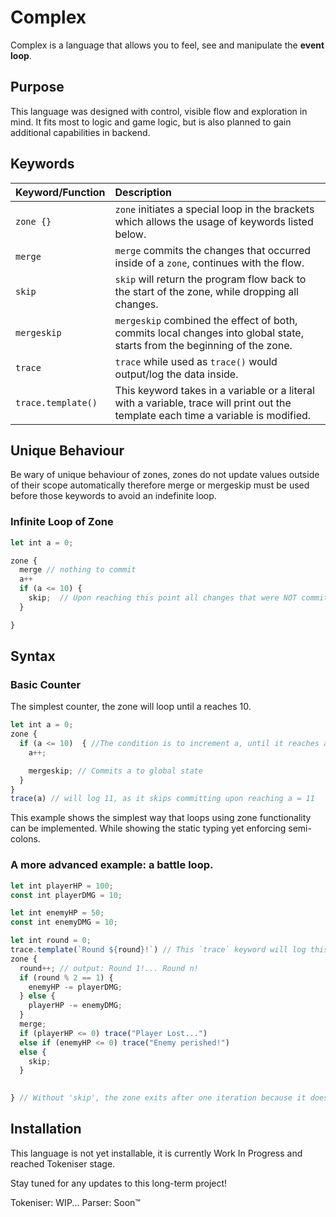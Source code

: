 # Complex

Complex is a language that allows you to feel, see and manipulate the **event loop**.

## Purpose
This language was designed with control, visible flow and exploration in mind. It fits most to logic and game logic, but is also planned to gain additional capabilities in backend.


## Keywords

| Keyword/Function | Description |
|:-----|:------|
| `zone {}`| `zone` initiates a special loop in the brackets which allows the usage of keywords listed below. |
| `merge`| `merge` commits the changes that occurred inside of a `zone`, continues with the flow. |
| `skip` | `skip` will return the program flow back to the start of the zone, while dropping all changes. |
| `mergeskip` | `mergeskip` combined the effect of both, commits local changes into global state, starts from the beginning of the zone. |
| `trace` | `trace` while used as `trace()` would output/log the data inside. |
| `trace.template()` | This keyword takes in a variable or a literal with a variable, trace will print out the template each time a variable is modified. |

## Unique Behaviour
Be wary of unique behaviour of zones, zones do not update values outside of their scope automatically therefore merge or mergeskip must be used before those keywords to avoid an indefinite loop.

### Infinite Loop of Zone
```js
let int a = 0;

zone {
  merge // nothing to commit
  a++
  if (a <= 10) {
    skip;  // Upon reaching this point all changes that were NOT commited will be erased.
  }

}
```


## Syntax

### Basic Counter
The simplest counter, the zone will loop until a reaches 10.

```js
let int a = 0;
zone {
  if (a <= 10)  { //The condition is to increment a, until it reaches a = 11 or more.
    a++;

    mergeskip; // Commits a to global state
  }
}
trace(a) // will log 11, as it skips committing upon reaching a = 11
```

This example shows the simplest way that loops using zone functionality can be implemented. While showing the static typing yet enforcing semi-colons.


### A more advanced example: a battle loop.

```js
let int playerHP = 100;
const int playerDMG = 10;

let int enemyHP = 50;
const int enemyDMG = 10;

let int round = 0;
trace.template(`Round ${round}!`) // This `trace` keyword will log this template everytime the variable changes.
zone {
  round++; // output: Round 1!... Round n!
  if (round % 2 == 1) {
    enemyHP -= playerDMG;
  } else {
    playerHP -= enemyDMG;
  }
  merge;
  if (playerHP <= 0) trace("Player Lost...")
  else if (enemyHP <= 0) trace("Enemy perished!")
  else {
    skip;
  }
  

} // Without 'skip', the zone exits after one iteration because it doesn't loop automatically.

```

## Installation

This language is not yet installable, it is currently Work In Progress and reached Tokeniser stage.

Stay tuned for any updates to this long-term project!

Tokeniser: WIP...
Parser: Soon™
